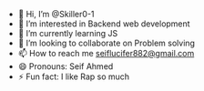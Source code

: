 - 👋 Hi, I’m @Skiller0-1
- 👀 I’m interested in Backend web development 
- 🌱 I’m currently learning JS
- 💞️ I’m looking to collaborate on Problem solving
- 📫 How to reach me seiflucifer882@gmail.com
- 😄 Pronouns: Seif Ahmed
- ⚡ Fun fact: I like Rap so much

<!---
Skiller0-1/Skiller0-1 is a ✨ special ✨ repository because its `README.md` (this file) appears on your GitHub profile.
You can click the Preview link to take a look at your changes.
--->
